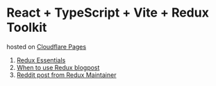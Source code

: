 # React + TypeScript + Vite + Redux Toolkit

hosted on [Cloudflare Pages](https://vite-poc.pages.dev/)


1. [Redux Essentials](https://redux.js.org/tutorials/essentials/part-1-overview-concepts)
2. [When to use Redux blogpost](https://changelog.com/posts/when-and-when-not-to-reach-for-redux)
3. [Reddit post from Redux Maintainer](https://www.reddit.com/r/reactjs/comments/z4y7sj/comment/ixtfehr/?utm_source=share&utm_medium=web2x&context=3)